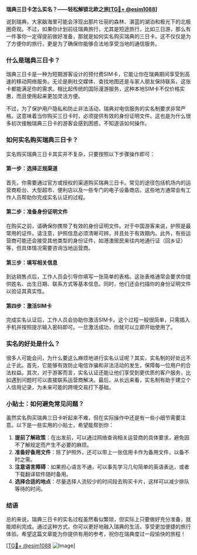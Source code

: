 **瑞典三日卡怎么实名？——轻松解锁北欧之旅[[TG💪+ @esim1088](https://t.me/s/esim1088)]**

说到瑞典，大家脑海里可能会浮现出那片壮丽的森林、湛蓝的湖泊和极光下的北极圈奇观。不过，如果你计划前往瑞典旅行，尤其是短途旅行，比如三日游，那么有一件事你一定得提前做好准备，那就是如何实名购买瑞典的三日卡。这不仅仅是为了方便你的旅行，更是为了确保你能够合法地享受当地的通信服务。

### 什么是瑞典三日卡？

瑞典三日卡是一种为短期游客设计的预付费SIM卡，它能让你在瑞典期间享受到高速的移动网络服务。无论是刷社交媒体、查找地图还是与家人朋友保持联系，这张卡都能满足你的需求。相比起传统的国际漫游服务，这种本地SIM卡不仅价格实惠，而且使用起来更加灵活方便。

不过，为了保护用户隐私和防止非法活动，瑞典对电信服务的实名制要求非常严格。这意味着当你购买三日卡时，必须提供有效的身份证明文件。这也是为什么很多初次接触瑞典三日卡的游客会感到困惑，不知道该如何操作。

### 如何实名购买瑞典三日卡？

实名购买瑞典三日卡其实并不复杂，只要按照以下步骤操作即可：

#### 第一步：选择正规渠道

首先，你需要通过官方或授权的渠道购买瑞典三日卡。常见的途径包括机场内的运营商柜台、大型超市、便利店以及一些专门的电子设备商店。这些地方通常会有工作人员帮助你完成实名认证的过程。

#### 第二步：准备身份证明文件

在购买之前，请确保你携带了有效的身份证明文件。对于中国游客来说，护照是最常用的证件。请注意，护照信息必须清晰可辨，并且处于有效期内。此外，有些运营商可能还会接受其他类型的身份证件，如港澳居民来往内地通行证（回乡证）等，但具体情况需要咨询当地运营商。

#### 第三步：填写相关信息

到达销售点后，工作人员会引导你填写一张简单的表格。这张表格通常会要求你提供姓名、出生日期、联系方式等基本信息。同时，他们还会扫描你的身份证明文件以验证其真实性。

#### 第四步：激活SIM卡

完成实名认证后，工作人员会协助你激活SIM卡。这个过程一般很简单，只需插入手机并按照提示输入密码即可。一旦激活成功，你就可以立即开始使用了。

### 实名的好处是什么？

很多人可能会问，为什么要这么麻烦地进行实名认证呢？其实，实名制的好处远不止于此。首先，它能够有效防止电信诈骗和非法活动的发生，保障每一位用户的合法权益。其次，对于游客而言，实名认证还能让他们享受到更优质的客户服务，比如遇到问题时可以直接联系运营商解决。最后，从长远来看，实名制有助于建立个人信用记录，为未来可能的跨境交易打下基础。

### 小贴士：如何避免常见问题？

虽然实名购买瑞典三日卡听起来不难，但在实际操作中还是有一些小细节需要注意。以下是一些实用的小贴士，希望能帮到你：

1. **提前了解政策**：在出发前，可以通过网络查询相关运营商的具体要求，避免因不了解规定而产生不必要的麻烦。
2. **准备好备用文件**：除了护照外，还可以带上一张信用卡作为备用文件，以备不时之需。
3. **注意语言障碍**：如果担心语言不通，可以事先学习几句简单的英语表达，或者下载翻译软件随时备用。
4. **选择合适的地点**：尽量选择人流较少的时间段去购买卡片，这样可以减少排队等待的时间。

### 结语

总的来说，瑞典三日卡的实名过程虽然看似繁琐，但实际上只要做好充分准备，就能顺利完成。通过这种方式，你可以更好地融入瑞典的生活，享受更加便捷的旅行体验。希望这篇文章能为你提供有用的参考，祝你在瑞典度过一段愉快的旅程！

[[TG💪+ @esim1088](https://t.me/s/esim1088) ![Image](https://i.postimg.cc/4NQfJmqS/Snipaste-2025-05-13-00-14-12.png)]